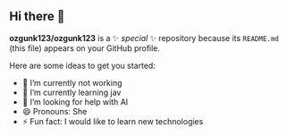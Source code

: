 ## Hi there 👋


**ozgunk123/ozgunk123** is a ✨ _special_ ✨ repository because its `README.md` (this file) appears on your GitHub profile.

Here are some ideas to get you started:

- 🔭 I’m currently not working
- 🌱 I’m currently learning jav
- 🤔 I’m looking for help with AI
- 😄 Pronouns: She
- ⚡ Fun fact: I would like to learn new technologies

